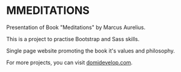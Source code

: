 # MMEDITATIONS

Presentation of Book "Meditations" by Marcus Aurelius.

This is a project to practise Bootstrap and Sass skills.

Single page website promoting the book it's values and philosophy.

For more projects, you can visit [domidevelop.com](https://domidevelop.com).
